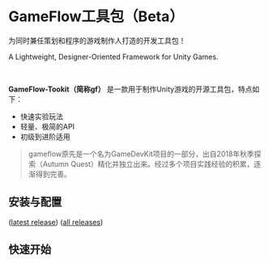 # GameFlow工具包（Beta）

为同时兼任策划和程序的游戏制作人打造的开发工具包！

A Lightweight, Designer-Oriented Framework for Unity Games.

<br>

**GameFlow-Tookit（简称gf）** 是一款用于制作Unity游戏的开源工具包，特点如下：

+ 快速实验玩法
+ 轻量、极简的API
+ 初级到进阶适用

> gameflow原先是一个名为GameDevKit项目的一部分，出自2018年秋季探索（Autumn Quest）精化并独立出来。经过多个项目实践经验的积累，逐渐得到完善。

## 安装与配置

([latest release](https://github.com/blueloveTH/gameflow-toolkit/releases/tag/latest_release))  ([all releases](https://github.com/blueloveTH/gameflow-toolkit/releases))





## 快速开始



